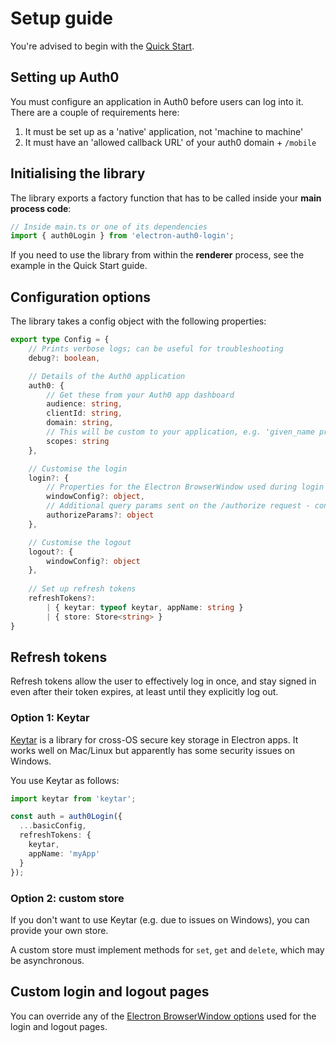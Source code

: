 # Setup guide

You're advised to begin with the [Quick Start](README.md#-quick-start-guide-getting-auth-tokens).

## Setting up Auth0

You must configure an application in Auth0 before users can log into it. There are a couple of requirements here:

1. It must be set up as a 'native' application, not 'machine to machine'
2. It must have an 'allowed callback URL' of your auth0 domain + `/mobile`

## Initialising the library

The library exports a factory function that has to be called inside your **main process code**:

```typescript
// Inside main.ts or one of its dependencies
import { auth0Login } from 'electron-auth0-login';
```

If you need to use the library from within the **renderer** process, see the example in the Quick Start guide.

## Configuration options

The library takes a config object with the following properties:

```typescript
export type Config = {
    // Prints verbose logs; can be useful for troubleshooting
    debug?: boolean,

    // Details of the Auth0 application
    auth0: {
        // Get these from your Auth0 app dashboard
        audience: string,
        clientId: string,
        domain: string,
        // This will be custom to your application, e.g. 'given_name profile'
        scopes: string
    },

    // Customise the login
    login?: {
        // Properties for the Electron BrowserWindow used during login
        windowConfig?: object,
        // Additional query params sent on the /authorize request - consult Auth0 documentation
        authorizeParams?: object
    },

    // Customise the logout
    logout?: {
        windowConfig?: object
    },
    
    // Set up refresh tokens
    refreshTokens?:
        | { keytar: typeof keytar, appName: string }
        | { store: Store<string> }
}
```

## Refresh tokens

Refresh tokens allow the user to effectively log in once, and stay signed in even after their token expires, at least until they explicitly log out.

### Option 1: Keytar

[Keytar](https://github.com/atom/node-keytar) is a library for cross-OS secure key storage in Electron apps. It works well on Mac/Linux but apparently has some security issues on Windows.

You use Keytar as follows:

```typescript
import keytar from 'keytar';

const auth = auth0Login({
  ...basicConfig,
  refreshTokens: {
    keytar,
    appName: 'myApp'
  }
});
```

### Option 2: custom store

If you don't want to use Keytar (e.g. due to issues on Windows), you can provide your own store.

A custom store must implement methods for `set`, `get` and `delete`, which may be asynchronous.

## Custom login and logout pages

You can override any of the [Electron BrowserWindow options](https://www.electronjs.org/docs/api/browser-window#new-browserwindowoptions) used for the login and logout pages.

